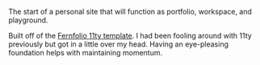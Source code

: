 The start of a personal site that will function as portfolio, workspace, and playground.

Built off of the [Fernfolio 11ty template](https://github.com/TylerMRoderick/fernfolio-11ty-template). I had been fooling around with 11ty previously but got in a little over my head. Having an eye-pleasing foundation helps with maintaining momentum.
